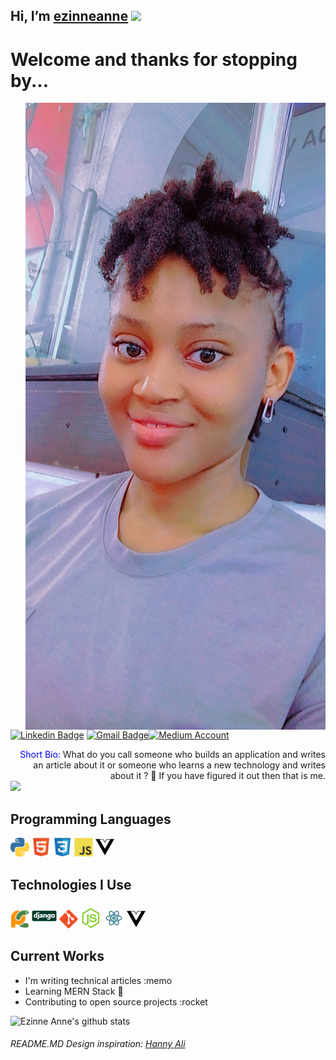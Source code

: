 ## Hi, I’m [ezinneanne](https://github.com/ezinneanne) <img src="https://media.giphy.com/media/hvRJCLFzcasrR4ia7z/giphy.gif" width="25px">

<h1>Welcome and thanks for stopping by...</h1>

<img src = 'https://github.com/ezinneanne/ezinneanne/blob/main/images/myPicture.jpg' alt = 'My Picture' align='right'/>

[![Linkedin Badge](https://img.shields.io/badge/-ezinneanne-blue?style=flat-square&logo=Linkedin&logoColor=white&link=https://www.linkedin.com/in/ezinneanneemilia)](https://www.linkedin.com/in/ezinneanneemilia) [![Gmail Badge](https://img.shields.io/badge/-onwukaezinneanne@gmail.com-c14438?style=flat-square&logo=Gmail&logoColor=white&link=mailto:onwukaezinneanne@gmail.com)](mailto:onwukaezinneanne@gmail.com)[![Medium Account](https://img.shields.io/badge/-Ezinne%20Anne%Emilia-#000000?style=flat-square&logo=Medium&link=https://www.medium.com/@ezinneanne)](https://www.medium.com/@ezinneanne)

<div style="text-align: right"><span style="color: blue;">Short Bio:</span> What do you call someone who builds an application and writes an article about it or someone who learns a new technology and writes about it ? 👀 If you have figured it out then that is me.</div>

<img src = "https://github-readme-stats.vercel.app/api/top-langs/?username=ezinneanne&layout=compact">

## Programming Languages
<img src = 'https://github.com/ezinneanne/ezinneanne/blob/main/images/python2.png' height='30'/>  <img src = 'https://github.com/ezinneanne/ezinneanne/blob/main/images/html.svg' width='30'/> <img src = 'https://github.com/ezinneanne/ezinneanne/blob/main/images/css.svg' width='30'/> <img src = 'https://github.com/ezinneanne/ezinneanne/blob/main/images/js.svg' width='30'/> <img src = 'https://github.com/ezinneanne/ezinneanne/blob/main/images/vuedotjs.svg' width='30'/>
 
 ## Technologies I Use
 <img src = 'https://github.com/ezinneanne/ezinneanne/blob/main/images/pycharm.svg' width='30'/>  <img src = 'https://github.com/ezinneanne/ezinneanne/blob/main/images/django.svg' height='40'/> <img src = 'https://github.com/ezinneanne/ezinneanne/blob/main/images/git.svg' width='30'/> <img src = 'https://github.com/ezinneanne/ezinneanne/blob/main/images/nodejs.svg' width='33'/> <img src = 'https://github.com/ezinneanne/ezinneanne/blob/main/images/react.svg' width='33'/>
 <img src = 'https://github.com/ezinneanne/ezinneanne/blob/main/images/vuedotjs.svg' width='30'/>

## Current Works
 * I'm writing technical articles :memo 
 * Learning MERN Stack 🌱 
 * Contributing to open source projects :rocket
 
![Ezinne Anne's github stats](https://github-readme-stats.vercel.app/api?username=ezinneanne&show_icons=true&hide=[%22issues%22])

###### README.MD Design inspiration: [Hanny Ali](https://github.com/MarikIshtar007/MarikIshtar007)